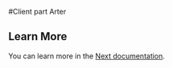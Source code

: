 #Client part Arter

## Learn More

You can learn more in the [Next documentation](https://nextjs.org/docs/getting-started).

